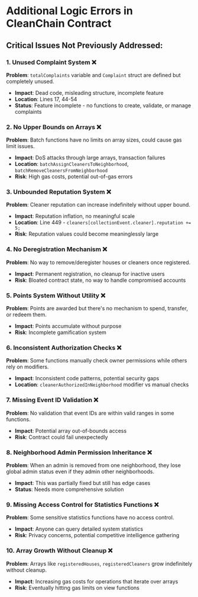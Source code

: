 # Additional Logic Errors in CleanChain Contract

## **Critical Issues Not Previously Addressed:**

### 1. **Unused Complaint System** ❌
**Problem**: `totalComplaints` variable and `Complaint` struct are defined but completely unused.
- **Impact**: Dead code, misleading structure, incomplete feature
- **Location**: Lines 17, 44-54
- **Status**: Feature incomplete - no functions to create, validate, or manage complaints

### 2. **No Upper Bounds on Arrays** ❌  
**Problem**: Batch functions have no limits on array sizes, could cause gas limit issues.
- **Impact**: DoS attacks through large arrays, transaction failures
- **Location**: `batchAssignCleanersToNeighborhood`, `batchRemoveCleanersFromNeighborhood`
- **Risk**: High gas costs, potential out-of-gas errors

### 3. **Unbounded Reputation System** ❌
**Problem**: Cleaner reputation can increase indefinitely without upper bound.
- **Impact**: Reputation inflation, no meaningful scale
- **Location**: Line 449 - `cleaners[collectionEvent.cleaner].reputation += 5;`
- **Risk**: Reputation values could become meaninglessly large

### 4. **No Deregistration Mechanism** ❌
**Problem**: No way to remove/deregister houses or cleaners once registered.
- **Impact**: Permanent registration, no cleanup for inactive users
- **Risk**: Bloated contract state, no way to handle compromised accounts

### 5. **Points System Without Utility** ❌
**Problem**: Points are awarded but there's no mechanism to spend, transfer, or redeem them.
- **Impact**: Points accumulate without purpose
- **Risk**: Incomplete gamification system

### 6. **Inconsistent Authorization Checks** ❌
**Problem**: Some functions manually check owner permissions while others rely on modifiers.
- **Impact**: Inconsistent code patterns, potential security gaps
- **Location**: `cleanerAuthorizedInNeighborhood` modifier vs manual checks

### 7. **Missing Event ID Validation** ❌
**Problem**: No validation that event IDs are within valid ranges in some functions.
- **Impact**: Potential array out-of-bounds access
- **Risk**: Contract could fail unexpectedly

### 8. **Neighborhood Admin Permission Inheritance** ❌  
**Problem**: When an admin is removed from one neighborhood, they lose global admin status even if they admin other neighborhoods.
- **Impact**: This was partially fixed but still has edge cases
- **Status**: Needs more comprehensive solution

### 9. **Missing Access Control for Statistics Functions** ❌
**Problem**: Some sensitive statistics functions have no access control.
- **Impact**: Anyone can query detailed system statistics
- **Risk**: Privacy concerns, potential competitive intelligence gathering

### 10. **Array Growth Without Cleanup** ❌
**Problem**: Arrays like `registeredHouses`, `registeredCleaners` grow indefinitely without cleanup.
- **Impact**: Increasing gas costs for operations that iterate over arrays
- **Risk**: Eventually hitting gas limits on view functions 